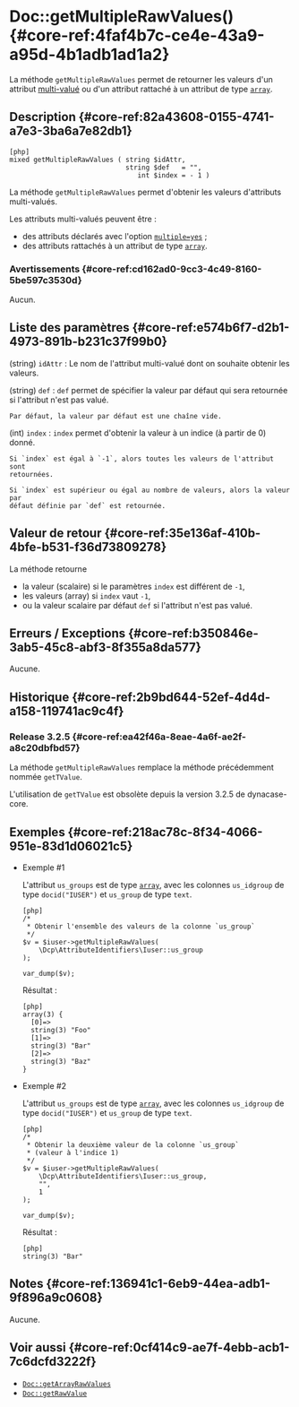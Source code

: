 # Doc::getMultipleRawValues() {#core-ref:4faf4b7c-ce4e-43a9-a95d-4b1adb1ad1a2}

<div class="short-description" markdown="1">

La méthode `getMultipleRawValues` permet de retourner les valeurs d'un attribut
[multi-valué][option_multiple] ou d'un attribut rattaché à un attribut de type
[`array`][type_array].

</div>

## Description {#core-ref:82a43608-0155-4741-a7e3-3ba6a7e82db1}

    [php]
    mixed getMultipleRawValues ( string $idAttr,
                                 string $def   = "",
                                    int $index = - 1 )

La méthode `getMultipleRawValues` permet d'obtenir les valeurs d'attributs
multi-valués.

Les attributs multi-valués peuvent être :

* des attributs déclarés avec l'option [`multiple=yes`][option_multiple] ;
* des attributs rattachés à un attribut de type [`array`][type_array].

### Avertissements {#core-ref:cd162ad0-9cc3-4c49-8160-5be597c3530d}

Aucun.

## Liste des paramètres {#core-ref:e574b6f7-d2b1-4973-891b-b231c37f99b0}

(string) `idAttr`
:   Le nom de l'attribut multi-valué dont on souhaite obtenir les valeurs.

(string) `def`
:   `def` permet de spécifier la valeur par défaut qui sera retournée si
    l'attribut n'est pas valué.
    
    Par défaut, la valeur par défaut est une chaîne vide.

(int) `index`
:   `index` permet d'obtenir la valeur à un indice (à partir de 0) donné.
    
    Si `index` est égal à `-1`, alors toutes les valeurs de l'attribut sont
    retournées.
    
    Si `index` est supérieur ou égal au nombre de valeurs, alors la valeur par
    défaut définie par `def` est retournée.

## Valeur de retour {#core-ref:35e136af-410b-4bfe-b531-f36d73809278}

La méthode retourne

-   la valeur (scalaire) si le paramètres `index` est différent de `-1`,
-   les valeurs (array) si `index` vaut `-1`,
-   ou la valeur scalaire par défaut `def` si l'attribut n'est pas valué.

## Erreurs / Exceptions {#core-ref:b350846e-3ab5-45c8-abf3-8f355a8da577}

Aucune.

## Historique {#core-ref:2b9bd644-52ef-4d4d-a158-119741ac9c4f}

### Release 3.2.5 {#core-ref:ea42f46a-8eae-4a6f-ae2f-a8c20dbfbd57}

La méthode `getMultipleRawValues` remplace la méthode précédemment nommée
`getTValue`.

L'utilisation de `getTValue` est obsolète depuis la version 3.2.5 de
dynacase-core.

## Exemples {#core-ref:218ac78c-8f34-4066-951e-83d1d06021c5}

-   Exemple #1
    
    L'attribut `us_groups` est de type [`array`][type_array], avec les colonnes
    `us_idgroup` de type `docid("IUSER")` et `us_group` de type `text`.
    
        [php]
        /*
         * Obtenir l'ensemble des valeurs de la colonne `us_group`
         */
        $v = $iuser->getMultipleRawValues(
            \Dcp\AttributeIdentifiers\Iuser::us_group
        );
        
        var_dump($v);
    
    Résultat :
    
        [php]
        array(3) {
          [0]=>
          string(3) "Foo"
          [1]=>
          string(3) "Bar"
          [2]=>
          string(3) "Baz"
        }

-   Exemple #2
    
    L'attribut `us_groups` est de type [`array`][type_array], avec les colonnes
    `us_idgroup` de type `docid("IUSER")` et `us_group` de type `text`.
    
        [php]
        /*
         * Obtenir la deuxième valeur de la colonne `us_group`
         * (valeur à l'indice 1)
         */
        $v = $iuser->getMultipleRawValues(
            \Dcp\AttributeIdentifiers\Iuser::us_group,
            "",
            1
        );
        
        var_dump($v);
    
    Résultat :
    
        [php]
        string(3) "Bar"

## Notes {#core-ref:136941c1-6eb9-44ea-adb1-9f896a9c0608}

Aucune.

## Voir aussi {#core-ref:0cf414c9-ae7f-4ebb-acb1-7c6dcfd3222f}

- [`Doc::getArrayRawValues`][Doc::getArrayRawValues]
- [`Doc::getRawValue`][Doc::getRawValue]

<!-- links -->
[type_array]: #core-ref:dd400581-8896-4eec-9b9e-f1e5669cf180
[option_multiple]: #core-ref:2448fbfc-c138-4134-aa46-800080f63738
[Doc::getArrayRawValues]: #core-ref:ecd1b8a5-db69-4a68-aa16-5a1e50c90796
[Doc::getRawValue]: #core-ref:f779391c-ee61-4c3a-8976-6b74f83ecc8f
